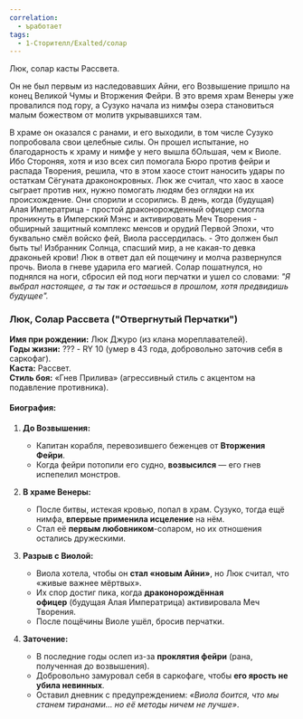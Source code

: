 ```yaml
---
correlation:
  - ъработает
tags:
  - 1-Сторителл/Exalted/солар
---
```

Люк, солар касты Рассвета.

Он не был первым из наследовавших Айни, его Возвышение пришло на конец Великой Чумы и Вторжения Фейри. В это время храм Венеры уже провалился под гору, а Сузуко начала из нимфы озера становиться малым божеством от молитв укрывавшихся там.

В храме он оказался с ранами, и его выходили, в том числе Сузуко попробовала свои целебные силы. Он прошел испытание, но благодарность к храму и нимфе у него вышла бОльшая, чем к Виоле. Ибо Стороняя, хотя и изо всех сил помогала Бюро против фейри и распада Творения, решила, что в этом хаосе стоит наносить удары по остаткам Сёгуната драконокровных. Люк же считал, что хаос в хаосе сыграет против них, нужно помогать людям без оглядки на их происхождение. Они спорили и ссорились. В день, когда (будущая) Алая Императрица - простой драконорожденный офицер смогла проникнуть в Имперский Мэнс и активировать Меч Творения - обширный защитный комплекс менсов и орудий Первой Эпохи, что буквально смёл войско фей, Виола рассердилась.
	- Это должен был быть ты! Избранник Солнца, спасший мир, а не какая-то девка драконьей крови!
	Люк в ответ дал ей пощечину и молча развернулся прочь.
	Виола в гневе ударила его магией.
	Солар пошатнулся, но поднялся на ноги, сбросил ей под ноги перчатки и ушел со словами: *"Я выбрал настоящее, а ты так и остаешься в прошлом, хотя предвидишь будущее".*

### **Люк, Солар Рассвета ("Отвергнутый Перчатки")**

**Имя при рождении:** Люк Джуро (из клана мореплавателей).  
**Годы жизни:** ??? - RY 10 (умер в 43 года, добровольно заточив себя в саркофаг).  
**Каста:** Рассвет.  
**Стиль боя:** «Гнев Прилива» (агрессивный стиль с акцентом на подавление противника).

#### **Биография:**

1. **До Возвышения:**
    - Капитан корабля, перевозившего беженцев от **Вторжения Фейри**.
    - Когда фейри потопили его судно, **возвысился** — его гнев испепелил монстров.

2. **В храме Венеры:**
    - После битвы, истекая кровью, попал в храм. Сузуко, тогда ещё нимфа, **впервые применила исцеление** на нём.
    - Стал её **первым любовником**-соларом, но их отношения остались дружескими.
    
3. **Разрыв с Виолой:**
    - Виола хотела, чтобы он **стал «новым Айни»**, но Люк считал, что «живые важнее мёртвых».
    - Их спор достиг пика, когда **драконорождённая офицер** (будущая Алая Императрица) активировала Меч Творения.
    - После пощёчины Виоле ушёл, бросив перчатки.

4. **Заточение:**
    - В последние годы ослеп из-за **проклятия фейри** (рана, полученная до возвышения).
    - Добровольно замуровал себя в саркофаге, чтобы **его ярость не убила невинных**.
    - Оставил дневник с предупреждением: _«Виола боится, что мы станем тиранами… но её методы ничем не лучше»_.

